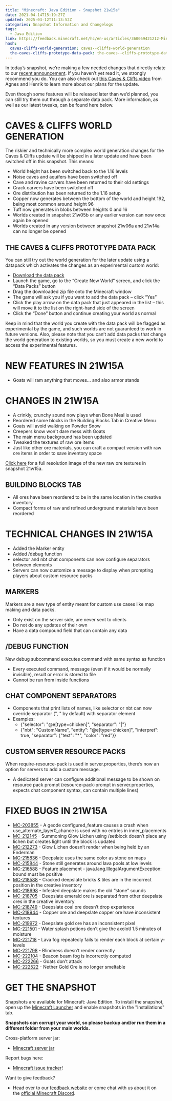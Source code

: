 ```yaml
---
title: "Minecraft: Java Edition - Snapshot 21w15a"
date: 2021-04-14T15:19:27Z
updated: 2025-03-12T11:13:52Z
categories: Snapshot Information and Changelogs
tags:
  - Java Edition
link: https://feedback.minecraft.net/hc/en-us/articles/360059421212-Minecraft-Java-Edition-Snapshot-21w15a
hash:
  caves-cliffs-world-generation: caves--cliffs-world-generation
  the-caves-cliffs-prototype-data-pack: the-caves--cliffs-prototype-data-pack
---
```


In today’s snapshot, we’re making a few needed changes that directly relate to our [recent announcement](https://www.minecraft.net/article/a-caves---cliffs-announcement.html). If you haven’t yet read it, we strongly recommend you do. You can also check out [this Caves & Cliffs video](https://youtu.be/6YgKUZnUyak) from Agnes and Henrik to learn more about our plans for the update.

Even though some features will be released later than we’d planned, you can still try them out through a separate data pack. More information, as well as our latest tweaks, can be found here below.

# CAVES & CLIFFS WORLD GENERATION

The riskier and technically more complex world generation changes for the Caves & Cliffs update will be shipped in a later update and have been switched off in this snapshot. This means:

- World height has been switched back to the 1.16 levels
- Noise caves and aquifers have been switched off
- Cave and ravine carvers have been returned to their old settings
- Crack carvers have been switched off
- Ore distribution has been returned to the 1.16 setup
- Copper now generates between the bottom of the world and height 192, being most common around height 96
- Tuff now generates in blobs between heights 0 and 16
- Worlds created in snapshot 21w05b or any earlier version can now once again be opened
- Worlds created in any version between snapshot 21w06a and 21w14a can no longer be opened

## THE CAVES & CLIFFS PROTOTYPE DATA PACK

You can still try out the world generation for the later update using a datapack which activates the changes as an experimental custom world:

- [Download the data pack](https://launcher.mojang.com/v1/objects/643b1f8f7f71c74ffc913e8572f52fd5bca88282/CavesAndCliffsPreview.zip)
- Launch the game, go to the “Create New World” screen, and click the “Data Packs” button
- Drag the downloaded zip file onto the Minecraft window
- The game will ask you if you want to add the data pack – click “Yes”
- Click the play arrow on the data pack that just appeared in the list – this will move it to the list on the right-hand side of the screen
- Click the “Done” button and continue creating your world as normal

Keep in mind that the world you create with the data pack will be flagged as experimental by the game, and such worlds are not guaranteed to work in future versions. Also, please note that you can’t add data packs that change the world generation to existing worlds, so you must create a new world to access the experimental features.

# NEW FEATURES IN 21W15A

- Goats will ram anything that moves… and also armor stands

# CHANGES IN 21W15A

- A crinkly, crunchy sound now plays when Bone Meal is used
- Reordered some blocks in the Building Blocks Tab in Creative Menu
- Goats will avoid walking on Powder Snow
- Creepers know won't dare mess with Goats
- The main menu background has been updated
- Tweaked the textures of raw ore items
- Just like other ore materials, you can craft a compact version with raw ore items in order to save inventory space

[Click here](https://images.ctfassets.net/8y6ykjruobr4/7nD9Gt9RNA0dKF8uqlfsQZ/2182c36a4e63d459fc5da4b0ce5a6f66/snapshot-21w15a-ore-texture-comparison-full.png) for a full resolution image of the new raw ore textures in snapshot 21w15a.

## BUILDING BLOCKS TAB

- All ores have been reordered to be in the same location in the creative inventory
- Compact forms of raw and refined underground materials have been reordered

# TECHNICAL CHANGES IN 21W15A

- Added the Marker entity
- Added /debug function
- selector and nbt chat components can now configure separators between elements
- Servers can now customize a message to display when prompting players about custom resource packs

## MARKERS

Markers are a new type of entity meant for custom use cases like map making and data packs.

- Only exist on the server side, are never sent to clients
- Do not do any updates of their own
- Have a data compound field that can contain any data

## /DEBUG FUNCTION

New debug subcommand executes command with same syntax as function

- Every executed command, message (even if it would be normally invisible), result or error is stored to file
- Cannot be run from inside functions

## CHAT COMPONENT SEPARATORS

- Components that print lists of names, like selector or nbt can now override separator (", " by default) with separator element
- Examples:
  - {"selector": "@e\[type=chicken\]", "separator": "\|"}
  - {"nbt": "CustomName", "entity": "@e\[type=chicken\]", "interpret": true, "separator": {"text": "\*", "color": "red"}}

## CUSTOM SERVER RESOURCE PACKS

When require-resource-pack is used in server.properties, there’s now an option for servers to add a custom message.

- A dedicated server can configure additional message to be shown on resource pack prompt (resource-pack-prompt in server.properties, expects chat component syntax, can contain multiple lines)

# FIXED BUGS IN 21W15A

- [MC-203855](https://bugs.mojang.com/browse/MC-203855) - A geode configured_feature causes a crash when use_alternate_layer0_chance is used with no entries in inner_placements
- [MC-212145](https://bugs.mojang.com/browse/MC-212145) - Summoning Glow Lichen using /setblock doesn’t place any lichen but creates light until the block is updated
- [MC-212273](https://bugs.mojang.com/browse/MC-212273) - Glow Lichen doesn’t render when being held by an Enderman
- [MC-215836](https://bugs.mojang.com/browse/MC-215836) - Deepslate uses the same color as stone on maps
- [MC-215844](https://bugs.mojang.com/browse/MC-215844) - Stone still generates around lava pools at low levels
- [MC-216588](https://bugs.mojang.com/browse/MC-216588) - Feature placement - java.lang.IllegalArgumentException: bound must be positive
- [MC-218588](https://bugs.mojang.com/browse/MC-218588) - Cracked deepslate bricks & tiles are in the incorrect position in the creative inventory
- [MC-218698](https://bugs.mojang.com/browse/MC-218698) - Infested deepslate makes the old “stone” sounds
- [MC-218705](https://bugs.mojang.com/browse/MC-218705) - Deepslate emerald ore is separated from other deepslate ores in the creative inventory
- [MC-218749](https://bugs.mojang.com/browse/MC-218749) - Deepslate coal ore doesn’t drop experience
- [MC-218944](https://bugs.mojang.com/browse/MC-218944) - Copper ore and deepslate copper ore have inconsistent textures
- [MC-219972](https://bugs.mojang.com/browse/MC-219972) - Deepslate gold ore has an inconsistent pixel
- [MC-221501](https://bugs.mojang.com/browse/MC-221501) - Water splash potions don’t give the axolotl 1.5 minutes of moisture
- [MC-221718](https://bugs.mojang.com/browse/MC-221718) - Lava fog repeatedly fails to render each block at certain y-levels
- [MC-221798](https://bugs.mojang.com/browse/MC-221798) - Blindness doesn’t render correctly
- [MC-222104](https://bugs.mojang.com/browse/MC-222104) - Beacon beam fog is incorrectly computed
- [MC-222266](https://bugs.mojang.com/browse/MC-222266) - Goats don’t attack
- [MC-222522](https://bugs.mojang.com/browse/MC-222522) - Nether Gold Ore is no longer smeltable

# GET THE SNAPSHOT

Snapshots are available for Minecraft: Java Edition. To install the snapshot, open up the [Minecraft Launcher](https://www.minecraft.net/download.html) and enable snapshots in the "Installations" tab.

**Snapshots can corrupt your world, so please backup and/or run them in a different folder from your main worlds.**

Cross-platform server jar:

- [Minecraft server jar](https://launcher.mojang.com/v1/objects/0a39422009a7aa01dd185043746c50dc909dc345/server.jar)

Report bugs here:

- [Minecraft issue tracker](https://bugs.mojang.com/browse/MC)!

Want to give feedback?

- Head over to our [feedback website](https://aka.ms/CavesCliffsFeedback?ref=minecraftnet) or come chat with us about it on the [official Minecraft Discord](https://discordapp.com/invite/minecraft).

